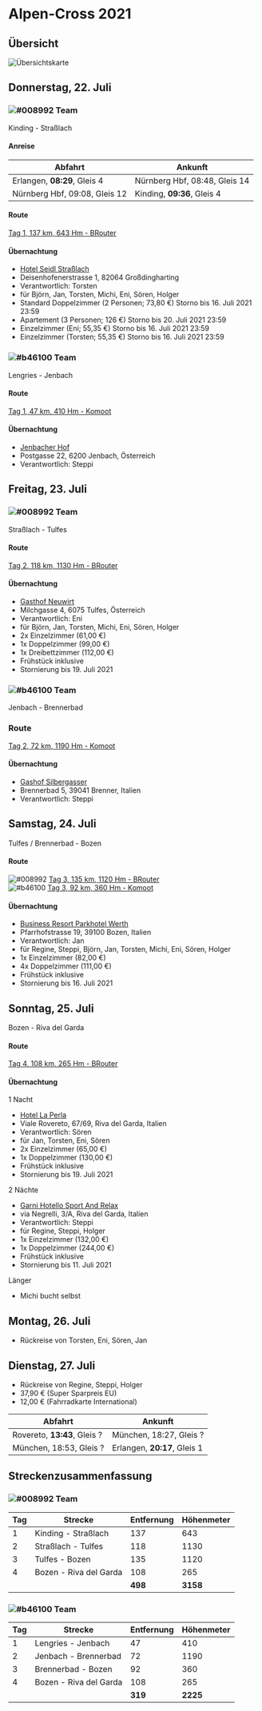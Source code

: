 # Alpen-Cross 2021

## Übersicht

![Übersichtskarte](alpenx-2021-gesamt.jpg)

## Donnerstag, 22. Juli

### ![#008992](https://via.placeholder.com/15/008992/000000?text=+) Team

Kinding - Straßlach

#### Anreise

| Abfahrt | Ankunft |
| ------- | ------- |
| Erlangen, **08:29**, Gleis 4 | Nürnberg Hbf, 08:48, Gleis 14 |
| Nürnberg Hbf, 09:08, Gleis 12 | Kinding, **09:36**, Gleis 4 |

#### Route

[Tag 1, 137 km, 643 Hm - BRouter](http://brouter.de/brouter-web/#map=9/48.4895/12.5491/osm-mapnik-german_style&lonlats=11.375967,48.993101;11.414881,48.821897;11.427026,48.806382;11.50805,48.536187;11.576929,48.351373;11.642933,48.244204;11.625091,48.194086;11.609631,48.163765;11.595876,48.146629;11.588119,48.132541;11.559774,48.107402;11.551523,48.090752;11.514208,48.004855&profile=fastbike-lowtraffic)

#### Übernachtung

- [Hotel Seidl Straßlach](https://www.seidl-gastro.de/)
- Deisenhofenerstrasse 1, 82064 Großdingharting
- Verantwortlich: Torsten
- für Björn, Jan, Torsten, Michi, Eni, Sören, Holger
- Standard Doppelzimmer (2 Personen; 73,80 €) Storno bis 16. Juli 2021 23:59
- Apartement (3 Personen; 126 €) Storno bis 20. Juli 2021 23:59
- Einzelzimmer (Eni; 55,35 €) Storno bis 16. Juli 2021 23:59
- Einzelzimmer (Torsten; 55,35 €) Storno bis 16. Juli 2021 23:59 

### ![#b46100](https://via.placeholder.com/15/b46100/000000?text=+) Team

Lengries - Jenbach

#### Route

[Tag 1, 47 km, 410 Hm - Komoot](https://www.komoot.de/plan/tour/d08AteLTwCwmi0=FzpsBjB-655L6ca64A==/@47.5369059,11.6613007,11z)

#### Übernachtung

- [Jenbacher Hof](https://www.jenbacherhof.at/de/Home)
- Postgasse 22, 6200 Jenbach, Österreich
- Verantwortlich: Steppi

## Freitag, 23. Juli

### ![#008992](https://via.placeholder.com/15/008992/000000?text=+) Team

Straßlach - Tulfes

#### Route

[Tag 2, 118 km, 1130 Hm - BRouter](http://brouter.de/brouter-web/#map=9/47.5320/11.4944/osm-mapnik-german_style&lonlats=11.514015,48.004395;11.706448,47.532197;11.705589,47.506853;11.714516,47.460519;11.744084,47.374262;11.577916,47.301541;11.530269,47.256944&profile=fastbike-lowtraffic)

#### Übernachtung

- [Gasthof Neuwirt](http://www.neuwirt-tulfes.at/)
- Milchgasse 4, 6075 Tulfes, Österreich
- Verantwortlich: Eni
- für Björn, Jan, Torsten, Michi, Eni, Sören, Holger
- 2x Einzelzimmer (61,00 €)
- 1x Doppelzimmer (99,00 €)
- 1x Dreibettzimmer (112,00 €)
- Frühstück inklusive
- Stornierung bis 19. Juli 2021

### ![#b46100](https://via.placeholder.com/15/b46100/000000?text=+) Team

Jenbach - Brennerbad

### Route

[Tag 2, 72 km, 1190 Hm - Komoot](https://www.komoot.de/plan/tour/d08AtMpmgCzohs=F0psE6ca68ugVZrvvFTtzAA=/@47.1761786,11.7333984,10z)

#### Übernachtung

- [Gashof Silbergasser](https://silbergasser.it/)
- Brennerbad 5, 39041 Brenner, Italien
- Verantwortlich: Steppi

## Samstag, 24. Juli

Tulfes / Brennerbad - Bozen

#### Route

![#008992](https://via.placeholder.com/15/008992/000000?text=+) [Tag 3, 135 km, 1120 Hm - BRouter](http://brouter.de/brouter-web/#map=10/46.8717/11.2871/osm-mapnik-german_style&lonlats=11.530167,47.256911;11.450307,46.950892;11.444664,46.937649;11.640369,46.686962;11.623503,46.680912;11.578496,46.644722;11.569462,46.642104;11.567037,46.641021;11.566029,46.638771;11.551716,46.63052;11.5238,46.582742;11.490004,46.526066;11.451895,46.499602;11.400992,46.492823;11.384314,46.494611;11.333993,46.465508&profile=fastbike-lowtraffic)  
![#b46100](https://via.placeholder.com/15/b46100/000000?text=+) [Tag 3, 92 km, 360 Hm - Komoot](https://www.komoot.de/plan/tour/d08AszYlQCvQnA=Fzp4EGKnbmlrvyClNtu0wjA=/@46.7266831,11.4697266,10z)

#### Übernachtung

- [Business Resort Parkhotel Werth](http://www.hotelwerth.com/de/)
- Pfarrhofstrasse 19, 39100 Bozen, Italien
- Verantwortlich: Jan
- für Regine, Steppi, Björn, Jan, Torsten, Michi, Eni, Sören, Holger
- 1x Einzelzimmer (82,00 €)
- 4x Doppelzimmer (111,00 €)
- Frühstück inklusive
- Stornierung bis 16. Juli 2021

## Sonntag, 25. Juli

Bozen - Riva del Garda

#### Route

[Tag 4, 108 km, 265 Hm - BRouter](http://brouter.de/brouter-web/#map=10/46.1551/11.1209/osm-mapnik-german_style&lonlats=11.333953,46.465481;11.334565,46.444304;11.314802,46.412092;11.208125,46.245104;11.152174,46.224638;11.136703,46.202644;11.114666,46.183708;11.101727,46.15968;11.075678,46.142768;11.078382,46.132988;11.086535,46.129232;11.086085,46.116354;11.111362,46.051283;11.122327,46.012299;11.122842,46.001964;11.103959,45.950299;11.051774,45.921586;11.016326,45.890306;11.008666,45.866853;10.994364,45.851873;10.875156,45.871545;10.842025,45.886483&profile=fastbike-lowtraffic)

#### Übernachtung

1 Nacht
- [Hotel La Perla](http://www.hotellaperla.com/de)
- Viale Rovereto, 67/69, Riva del Garda, Italien
- Verantwortlich: Sören
- für Jan, Torsten, Eni, Sören
- 2x Einzelzimmer (65,00 €)
- 1x Doppelzimmer (130,00 €)
- Frühstück inklusive
- Stornierung bis 19. Juli 2021

2 Nächte
- [Garni Hotello Sport And Relax ](https://www.garnihotello.it/?lang=de)
- via Negrelli, 3/A, Riva del Garda, Italien
- Verantwortlich: Steppi
- für Regine, Steppi, Holger
- 1x Einzelzimmer (132,00 €)
- 1x Doppelzimmer (244,00 €)
- Frühstück inklusive
- Stornierung bis 11. Juli 2021

Länger
- Michi bucht selbst

## Montag, 26. Juli

- Rückreise von Torsten, Eni, Sören, Jan

## Dienstag, 27. Juli

- Rückreise von Regine, Steppi, Holger
- 37,90 € (Super Sparpreis EU)
- 12,00 € (Fahrradkarte International)

| Abfahrt | Ankunft |
| ------- | ------- |
| Rovereto, **13:43**, Gleis ? | München, 18:27, Gleis ? |
| München, 18:53, Gleis ? | Erlangen, **20:17**, Gleis 1 |

## Streckenzusammenfassung

### ![#008992](https://via.placeholder.com/15/008992/000000?text=+) Team

| Tag | Strecke | Entfernung | Höhenmeter |
| --- | ------- | ---------- | ---------- |
| 1 | Kinding - Straßlach      | 137 | 643  |
| 2 | Straßlach - Tulfes       | 118 | 1130 |
| 3 | Tulfes - Bozen           | 135 | 1120 |
| 4 | Bozen - Riva del Garda   | 108 | 265  |
|   |                       | **498** | **3158** |

### ![#b46100](https://via.placeholder.com/15/b46100/000000?text=+) Team

| Tag | Strecke | Entfernung | Höhenmeter |
| --- | ------- | ---------- | ---------- |
| 1 | Lengries - Jenbach       | 47  | 410  |
| 2 | Jenbach - Brennerbad     | 72  | 1190 |
| 3 | Brennerbad - Bozen       | 92  | 360  |
| 4 | Bozen - Riva del Garda   | 108 | 265  |
|   |                       | **319** | **2225** |

